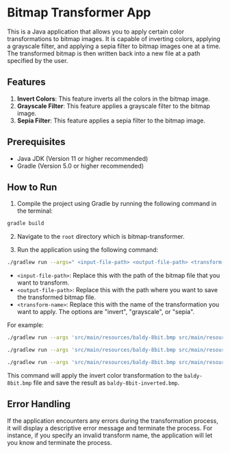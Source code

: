# Bitmap Transformer App

This is a Java application that allows you to apply certain color transformations to bitmap images. It is capable of inverting colors, applying a grayscale filter, and applying a sepia filter to bitmap images one at a time. The transformed bitmap is then written back into a new file at a path specified by the user.

## Features

1. **Invert Colors**: This feature inverts all the colors in the bitmap image.
2. **Grayscale Filter**: This feature applies a grayscale filter to the bitmap image.
3. **Sepia Filter**: This feature applies a sepia filter to the bitmap image.

## Prerequisites

- Java JDK (Version 11 or higher recommended)
- Gradle (Version 5.0 or higher recommended)

## How to Run

1. Compile the project using Gradle by running the following command in the terminal:

```bash
gradle build
```

2. Navigate to the `root` directory which is bitmap-transformer.

3. Run the application using the following command:

```bash
./gradlew run --args=" <input-file-path> <output-file-path> <transform-name> "
```

- `<input-file-path>`: Replace this with the path of the bitmap file that you want to transform.
- `<output-file-path>`: Replace this with the path where you want to save the transformed bitmap file.
- `<transform-name>`: Replace this with the name of the transformation you want to apply. The options are "invert", "grayscale", or "sepia".

For example:
``` bash
./gradlew run --args 'src/main/resources/baldy-8bit.bmp src/main/resources/output.bmp invert'

./gradlew run --args 'src/main/resources/baldy-8bit.bmp src/main/resources/output.png sepia'

./gradlew run --args 'src/main/resources/baldy-8bit.bmp src/main/resources/output.bmp grayscale'
```

This command will apply the invert color transformation to the `baldy-8bit.bmp` file and save the result as `baldy-8bit-inverted.bmp`.

## Error Handling

If the application encounters any errors during the transformation process, it will display a descriptive error message and terminate the process. For instance, if you specify an invalid transform name, the application will let you know and terminate the process. 
